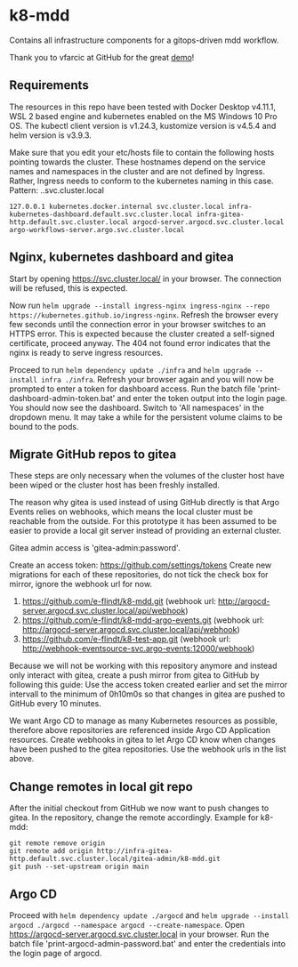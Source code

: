 # k8-mdd
Contains all infrastructure components for a gitops-driven mdd workflow.

Thank you to vfarcic at GitHub for the great [demo](https://github.com/vfarcic/argo-combined-demo)!

## Requirements

The resources in this repo have been tested with Docker Desktop v4.11.1, WSL 2 based engine and kubernetes enabled on the MS Windows 10 Pro OS.
The kubectl client version is v1.24.3, kustomize version is v4.5.4 and helm version is v3.9.3.

Make sure that you edit your etc/hosts file to contain the following hosts pointing towards the cluster.
These hostnames depend on the service names and namespaces in the cluster and are not defined by Ingress.
Rather, Ingress needs to conform to the kubernetes naming in this case.
Pattern: <service-name>.<namespace including default>.svc.cluster.local
```
127.0.0.1 kubernetes.docker.internal svc.cluster.local infra-kubernetes-dashboard.default.svc.cluster.local infra-gitea-http.default.svc.cluster.local argocd-server.argocd.svc.cluster.local argo-workflows-server.argo.svc.cluster.local
```

## Nginx, kubernetes dashboard and gitea

Start by opening https://svc.cluster.local/ in your browser.
The connection will be refused, this is expected.

Now run `helm upgrade --install ingress-nginx ingress-nginx --repo https://kubernetes.github.io/ingress-nginx`.
Refresh the browser every few seconds until the connection error in your browser switches to an HTTPS error.
This is expected because the cluster created a self-signed certificate, proceed anyway.
The 404 not found error indicates that the nginx is ready to serve ingress resources.

Proceed to run `helm dependency update ./infra` and `helm upgrade --install infra ./infra`.
Refresh your browser again and you will now be prompted to enter a token for dashboard access.
Run the batch file 'print-dashboard-admin-token.bat' and enter the token output into the login page.
You should now see the dashboard. Switch to 'All namespaces' in the dropdown menu.
It may take a while for the persistent volume claims to be bound to the pods.

## Migrate GitHub repos to gitea

These steps are only necessary when the volumes of the cluster host have been wiped or the cluster host has been freshly installed.

The reason why gitea is used instead of using GitHub directly is that Argo Events relies on webhooks, which means the local cluster must be reachable from the outside.
For this prototype it has been assumed to be easier to provide a local git server instead of providing an external cluster.

Gitea admin access is 'gitea-admin:password'.

Create an access token: https://github.com/settings/tokens
Create new migrations for each of these repositories, do not tick the check box for mirror, ignore the webhook url for now.

1. https://github.com/e-flindt/k8-mdd.git (webhook url: http://argocd-server.argocd.svc.cluster.local/api/webhook)
2. https://github.com/e-flindt/k8-mdd-argo-events.git (webhook url: http://argocd-server.argocd.svc.cluster.local/api/webhook)
3. https://github.com/e-flindt/k8-test-app.git (webhook url: http://webhook-eventsource-svc.argo-events:12000/webhook)

Because we will not be working with this repository anymore and instead only interact with gitea, create a push mirror from gitea to GitHub by following this guide:
Use the access token created earlier and set the mirror intervall to the minimum of 0h10m0s so that changes in gitea are pushed to GitHub every 10 minutes.

We want Argo CD to manage as many Kubernetes resources as possible, therefore above repositories are referenced inside Argo CD Application resources.
Create webhooks in gitea to let Argo CD know when changes have been pushed to the gitea repositories.
Use the webhook urls in the list above.

## Change remotes in local git repo

After the initial checkout from GitHub we now want to push changes to gitea.
In the repository, change the remote accordingly. Example for k8-mdd:
```
git remote remove origin
git remote add origin http://infra-gitea-http.default.svc.cluster.local/gitea-admin/k8-mdd.git
git push --set-upstream origin main
```

## Argo CD

Proceed with `helm dependency update ./argocd` and `helm upgrade --install argocd ./argocd --namespace argocd --create-namespace`.
Open https://argocd-server.argocd.svc.cluster.local in your browser.
Run the batch file 'print-argocd-admin-password.bat' and enter the credentials into the login page of argocd.
